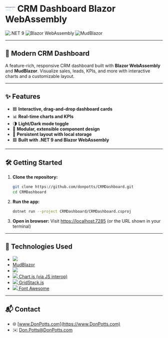 ﻿# <img src="./CRMDashboard/Assets/CRMDashboard.png" alt="CRM Dashboard" width="32" style="vertical-align:middle;"> CRM Dashboard Blazor WebAssembly

![.NET 9](https://img.shields.io/badge/.NET-9.0-blueviolet)
![Blazor WebAssembly](https://img.shields.io/badge/Blazor-WebAssembly-512BD4?logo=blazor)
![MudBlazor](https://img.shields.io/badge/MudBlazor-Component%20Library-594AE2?logo=blazor)

---

## 🚀 Modern CRM Dashboard
A feature-rich, responsive CRM dashboard built with **Blazor WebAssembly** and **MudBlazor**. Visualize sales, leads, KPIs, and more with interactive charts and a customizable layout.

---

## ✨ Features
- 🟦 **Interactive, drag-and-drop dashboard cards**
- 📊 **Real-time charts and KPIs**
- 🌗 **Light/Dark mode toggle**
- 🧩 **Modular, extensible component design**
- 💾 **Persistent layout with local storage**
- 🟪 **Built with .NET 9 and Blazor WebAssembly**

---

## 🛠️ Getting Started

1. **Clone the repository:**
   ```bash
   git clone https://github.com/donpotts/CRMDashboard.git
   cd CRMDashboard
   ```
2. **Run the app:**
   ```bash
   dotnet run --project CRMDashboard/CRMDashboard.csproj
   ```
3. **Open in browser:**
   Visit [https://localhost:7285](https://localhost:7285) (or the URL shown in your terminal)

---

## 🧰 Technologies Used
- [<img src="https://img.shields.io/badge/Blazor-WebAssembly-512BD4?logo=blazor" height="20"/>](https://dotnet.microsoft.com/apps/aspnet/web-apps/blazor)
- [MudBlazor](https://mudblazor.com/)
- [<img src="https://img.shields.io/badge/.NET-9.0-blueviolet" height="20"/>](https://dotnet.microsoft.com/)
- [<img src="https://www.chartjs.org/favicon.ico" height="20"/> Chart.js (via JS interop)](https://www.chartjs.org/)
- [<img src="https://gridstackjs.com/favicon.ico" height="20"/> GridStack.js](https://gridstackjs.com/)
- [<img src="https://cdnjs.cloudflare.com/ajax/libs/font-awesome/6.4.0/favicon.ico" height="20"/> Font Awesome](https://fontawesome.com/)

---

## 📬 Contact
- 🌐 [www.DonPotts.com](https://www.DonPotts.com)
- ✉️ [Don.Potts@DonPotts.com](mailto:Don.Potts@DonPotts.com)
